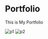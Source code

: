 

# Portfolio

This is My Portfolio

![p1](https://user-images.githubusercontent.com/78002356/117605220-d96e0980-b11c-11eb-847a-51a77eb8040a.JPG)
![p2](https://user-images.githubusercontent.com/78002356/117605249-eab71600-b11c-11eb-9cd1-57c5ef776eb9.JPG)
